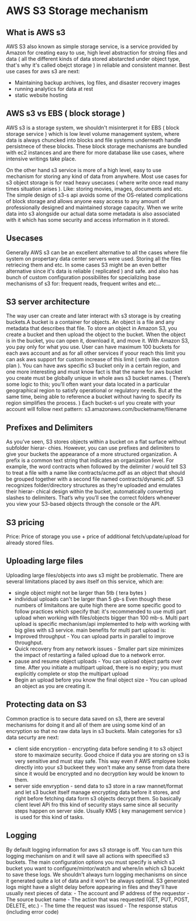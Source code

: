 # AWS S3 Storage mechanism
## What is AWS s3
AWS S3 also known as simple storage service, is a service provided by Amazon for creating easy to use, high level abstraction for
stroing files and data ( all the different kinds of data stored abstarcted under object type, that's why it's called obejct storage )  in reliable and consistent manner. Best use cases for aws s3 are next:
- Maintaining backup archives, log files, and disaster recovery images
- running analytics for data at rest
- static website hosting

## AWS s3 vs EBS ( block storage )
AWS s3 is a storage system, we shouldn't misinterpret it for EBS ( block storage service ) which is low level volume management system, where data
is always chuncked into blocks and file systems underneath handle persistnece of these blocks. These block storage mechanisms are bundled with
ec2 instances and are there for more database like use cases, where intensive writings take place.

On the other hand s3 service is more of a high level, easy to use mechanism for storing any kind of data from anywhere. Most use cases for s3 object storage
is for read heavy usecases ( where write once read many times situation arises ). Like: storing movies, images, documents and etc.
The simple design of s3-s api avoids some of the OS-related complications of block storage and allows anyone easy access to any amount of professionally
designed and maintained storage capacity.
When we write data into s3 alongside our actual data some metadata is also associated with it which has some security and access information in it storedi.

## Usecases
Generally AWS s3 can be an excellent alternative to all the cases where file system on propertary data center servers were used. Storing all the files retriecing them and etc.
In some cases S3 might be an even better alternative since it's data is reliable ( replicated ) and safe. and also has bunch of custom configuration possibilites for specializing
base mechanisms of s3 for: frequent reads, frequent writes and etc...

## S3 server architecture
The way user can create and later interact with s3 storage is by creating buckets.A bucket is a container for objects. An object is a file and any metadata that describes that file.
To store an object in Amazon S3, you create a bucket and then upload the object to the bucket. When the object is in the bucket, you can open it, download it, and move it.
With Amazon S3, you pay only for what you use.
User can have maximum 100 buckets for each aws account and as for all other services if yoour reach this limit you can ask aws support for custom increase of this limit ( smth like
custom plan ).
You can have aws specific s3 bucket only in a certain region, and one more interesting and must know fact is that the name for aws bucket you create must be globally unique in whole aws
s3 bucket names. ( There’s some logic to this; you’ll often want your data located in a particular geographical region to satisfy operational or regulatory needs.
But at the same time, being able to reference a bucket without having to specify its region simplifies the process. )
Each bucket-s url you create with your account will follow next pattern: s3.amazonaws.com/bucketname/filename

## Prefixes and Delimiters 
As you’ve seen, S3 stores objects within a bucket on a flat surface without subfolder hierar- chies. However, you can use prefixes and delimiters to give your buckets the appearance of a more structured organization.
A prefix is a common text string that indicates an organization level. For example, the word contracts when followed by the delimiter / would tell S3 to treat a file with a name like contracts/acme.pdf as an object that should be grouped together with a second file named contracts/dynamic.pdf.
S3 recognizes folder/directory structures as they’re uploaded and emulates their hierar- chical design within the bucket, automatically converting slashes to delimiters. That’s why you’ll see the correct folders whenever you view your S3-based objects through the console or the API.

## S3 pricing
Price: Price of storage you use + price of additional fetch/update/upload for already stored files.

## Uploading large files
Uploading large files/objects into aws s3 might be problematic. There are several limitations placed by aws itself on this service, which are:
- single object might not be larger than 5tb ( tera bytes )
- individual uploads can't be larger than 5 gb-s
Even though these numbers of limitaitons are quite high there are some specific good to follow practices which specify that:
it's recommended to use mutli part upload when working with files/objects bigger than 100 mb-s. Multi part upload is specific mechanism/api implemented 
to help with working with big giles with s3 service.
main benefits for multi part upload is:
- Improved throughput - You can upload parts in parallel to improve throughput.
- Quick recovery from any network issues - Smaller part size minimizes the impact of restarting a failed upload due to a network error.
- pause and resume object uploads - You can upload object parts over time. After you initiate a multipart upload, there is no expiry;
  you must explicitly complete or stop the multipart upload
- Begin an upload before you know the final object size - You can upload an object as you are creating it.

## Protecting data on S3
Common practice is to secure data saved on s3, there are several mechanisms for doing it and all of them are using some kind of an encryption so that
no raw data lays in s3 buckets.
Main categories for s3 data securty are next:
- client side encryption - encrypting data before sending it to s3 object store to maximaize security. Good choice if data you are storing on s3 is very
sensitive and must stay safe. This way even if AWS employee looks directly into your s3 buckeet they won't make any sense from data there since it would be encrypted and no
decryption key would be known to them.
- server side envryption - send data to s3 store in a raw mannet/format and let s3 bucket itself manage encrypting data before it stores, and right before fetching data form
s3 objects decrypt them. So basically client level APi fro this kind of security stays same since all security steps happen on server side. Usually KMS ( key management service ) is used for this kind of tasks.

## Logging
By default logging information for aws s3 storage is off. You can turn this logging mechanism on and it will save all actions with speecified s3 buckets.
The main configuration options you must specify is which s3 bucket you want to configure/mintor/watch and where/in which s3 bucekt to save these logs. We shouldn't
always turn logging mechanisms on since it generated quite a lot of data and it won't be always optimal. S3 generated logs might have a slight delay before appearing in files
and they'll have usually next pieces of data:
	- The account and IP address of the requestor
	- The source bucket name
	- The action that was requested (GET, PUT, POST, DELETE, etc.)
	- The time the request was issued
	- The response status (including error code)
